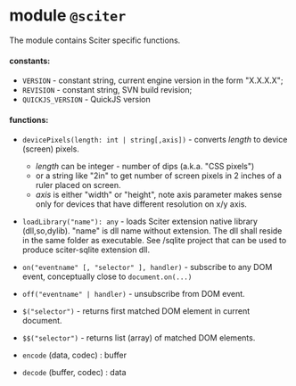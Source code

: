 # module `@sciter`

The module contains Sciter specific functions.

#### constants:

  * `VERSION` - constant string, current engine version in the form "X.X.X.X";
  * `REVISION` - constant string, SVN build revision;
  * `QUICKJS_VERSION` - QuickJS version

#### functions:

  * `devicePixels(length: int | string[,axis])` - converts _length_ to device (screen) pixels. 
    - _length_ can be integer - number of dips (a.k.a. "CSS pixels")  
    - or a string like "2in" to get number of screen pixels in 2 inches of a ruler placed on screen.
    - _axis_ is either "width" or "height", note axis parameter makes sense only for devices that have different resolution on x/y axis.

  * `loadLibrary("name"): any` - loads Sciter extension native library (dll,so,dylib). "name" is dll name without extension. The dll shall reside in the same folder as executable. See /sqlite project that can be used to produce sciter-sqlite extension dll.  

  * `on("eventname" [, "selector" ], handler)` - subscribe to any DOM event, conceptually close to `document.on(...)`
  * `off("eventname" | handler)` - unsubscribe from DOM event.

  * `$("selector")` - returns first matched DOM element in current document.
  * `$$("selector")` - returns list (array) of matched DOM elements.

  * `encode` (data, codec) : buffer
  * `decode` (buffer, codec) : data

